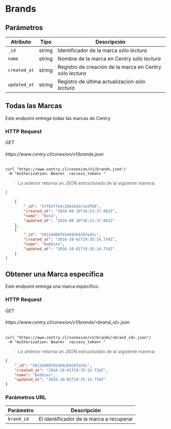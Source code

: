 # Brands

## Parámetros

| Atributo     | Tipo   | Descripción                                                                              |
| ------------ | ------ | ---------------------------------------------------------------------------------------- |
| `_id`        | string | Identificador de la marca <i class="label label-info">sólo lectura</i>                   |
| `name`       | string | Nombre de la marca en Centry <i class="label label-info">sólo lectura</i>                |
| `created_at` | string | Registro de creación de la marca en Centry <i class="label label-info">sólo lectura</i>  |
| `updated_at` | string | Registro de última actualización <i class="label label-info">sólo lectura</i>            |

## Todas las Marcas

Este endpoint entrega todas las marcas de Centry

### HTTP Request

<div class="api-endpoint">
  <div class="endpoint-data">
    <i class="label label-get">GET</i>
    <h6> https://www.centry.cl/conexion/v1/brands.json </h6>
  </div>
</div>

```shell
curl "https://www.centry.cl/conexion/v1/brands.json"/
 -H "Authorization: Bearer  <access_token> "
```

> Lo anterior retorna un JSON estructurado de la siguiente manera:

```json
[

	{
        "_id": "57f63ffe4c266d1dec1edfb6",
        "created_at": "2016-08-28T16:21:37.882Z",
        "name": "Bata",
        "updated_at": "2016-08-28T16:21:37.882Z"
    },
    {
        "_id": "58124d68fd246926928fed3c",
        "created_at": "2016-10-01T19:35:14.734Z",
        "name": "Bobbies",
        "updated_at": "2016-10-01T19:35:14.734Z"
    }
]
```

## Obtener una Marca específica

Este endpoint entrega una marca específico.

### HTTP Request

<div class="api-endpoint">
  <div class="endpoint-data">
    <i class="label label-get">GET</i>
    <h6> https://www.centry.cl/conexion/v1/brands/&lt;brand_id&gt;.json </h6>
  </div>
</div>

```shell
curl "https://www.centry.cl/conexion/v1/brands/<brand_id>.json"/
 -H "Authorization: Bearer  <access_token> "
```

> Lo anterior retorna un JSON estructurado de la siguiente manera:

```json
{
    "_id": "58124d68fd246926928fed3c",
    "created_at": "2016-10-01T19:35:14.734Z",
    "name": "Bobbies",
    "updated_at": "2016-10-01T19:35:14.734Z"
}
```

### Parámetros URL

Parámetro  | Descripción
---------- | ----------------------------------------
`brand_id` | El identificador de la marca a recuperar
